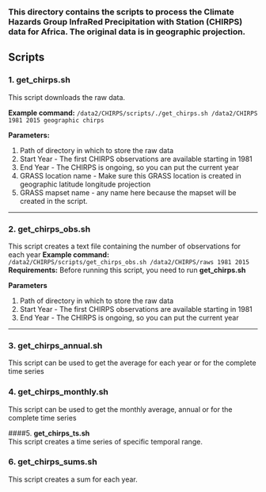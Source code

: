 ### This directory contains the scripts to process the Climate Hazards Group InfraRed Precipitation with Station (CHIRPS) data for Africa. The original data is in geographic projection.

## Scripts
### 1. **get_chirps.sh** <br/>
This script downloads the raw data.

**Example command:** 
``
/data2/CHIRPS/scripts/./get_chirps.sh /data2/CHIRPS 1981 2015 geographic chirps
``

**Parameters:**

  1. Path of directory in which to store the raw data
  2. Start Year - The first CHIRPS observations are available starting in 1981
  3. End Year - The CHIRPS is ongoing, so you can put the current year
  4. GRASS location name - Make sure this GRASS location is created in geographic latitude longitude projection
  5. GRASS mapset name - any name here because the mapset will be created in the script.
---
### 2. **get_chirps_obs.sh** <br/>
This script creates a text file containing the number of observations for each year
**Example command:** <br/>
``
/data2/CHIRPS/scripts/get_chirps_obs.sh /data2/CHIRPS/raws 1981 2015
``<br/>
**Requirements:**
Before running this script, you need to run **get_chirps.sh** <br/>

**Parameters**
  1. Path of directory in which to store the raw data
  2. Start Year - The first CHIRPS observations are available starting in 1981
  3. End Year - The CHIRPS is ongoing, so you can put the current year
---
### 3. **get_chirps_annual.sh** <br/>
This script can be used to get the average for each year or for the complete time series

### 4. **get_chirps_monthly.sh** <br/>
This script can be used to get the monthly average, annual or for the complete time series

####5. **get_chirps_ts.sh** <br/>
This script creates a time series of specific temporal range.

### 6. **get_chirps_sums.sh** <br/>
This script creates a sum for each year.


